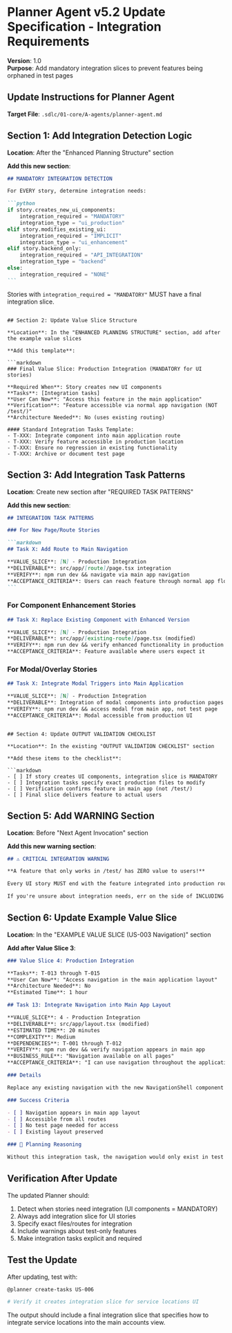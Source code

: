 # Planner Agent v5.2 Update Specification - Integration Requirements

**Version**: 1.0  
**Purpose**: Add mandatory integration slices to prevent features being orphaned in test pages

## Update Instructions for Planner Agent

**Target File**: `.sdlc/01-core/A-agents/planner-agent.md`

## Section 1: Add Integration Detection Logic

**Location**: After the "Enhanced Planning Structure" section

**Add this new section**:

````markdown
## MANDATORY INTEGRATION DETECTION

For EVERY story, determine integration needs:

```python
if story.creates_new_ui_components:
    integration_required = "MANDATORY"
    integration_type = "ui_production"
elif story.modifies_existing_ui:
    integration_required = "IMPLICIT"
    integration_type = "ui_enhancement"
elif story.backend_only:
    integration_required = "API_INTEGRATION"
    integration_type = "backend"
else:
    integration_required = "NONE"
```
````

Stories with `integration_required = "MANDATORY"` MUST have a final integration slice.

````

## Section 2: Update Value Slice Structure

**Location**: In the "ENHANCED PLANNING STRUCTURE" section, add after the example value slices

**Add this template**:

```markdown
### Final Value Slice: Production Integration (MANDATORY for UI stories)

**Required When**: Story creates new UI components
**Tasks**: [Integration tasks]
**User Can Now**: "Access this feature in the main application"
**Verification**: "Feature accessible via normal app navigation (NOT /test/)"
**Architecture Needed**: No (uses existing routing)

#### Standard Integration Tasks Template:
- T-XXX: Integrate component into main application route
- T-XXX: Verify feature accessible in production location
- T-XXX: Ensure no regression in existing functionality
- T-XXX: Archive or document test page
````

## Section 3: Add Integration Task Patterns

**Location**: Create new section after "REQUIRED TASK PATTERNS"

**Add this new section**:

````markdown
## INTEGRATION TASK PATTERNS

### For New Page/Route Stories

```markdown
## Task X: Add Route to Main Navigation

**VALUE_SLICE**: [N] - Production Integration
**DELIVERABLE**: src/app/[route]/page.tsx integration
**VERIFY**: npm run dev && navigate via main app navigation
**ACCEPTANCE_CRITERIA**: Users can reach feature through normal app flow
```
````

### For Component Enhancement Stories

```markdown
## Task X: Replace Existing Component with Enhanced Version

**VALUE_SLICE**: [N] - Production Integration  
**DELIVERABLE**: src/app/[existing-route]/page.tsx (modified)
**VERIFY**: npm run dev && verify enhanced functionality in production location
**ACCEPTANCE_CRITERIA**: Feature available where users expect it
```

### For Modal/Overlay Stories

```markdown
## Task X: Integrate Modal Triggers into Main Application

**VALUE_SLICE**: [N] - Production Integration
**DELIVERABLE**: Integration of modal components into production pages
**VERIFY**: npm run dev && access modal from main app, not test page
**ACCEPTANCE_CRITERIA**: Modal accessible from production UI
```

````

## Section 4: Update OUTPUT VALIDATION CHECKLIST

**Location**: In the existing "OUTPUT VALIDATION CHECKLIST" section

**Add these items to the checklist**:

```markdown
- [ ] If story creates UI components, integration slice is MANDATORY
- [ ] Integration tasks specify exact production files to modify
- [ ] Verification confirms feature in main app (not /test/)
- [ ] Final slice delivers feature to actual users
````

## Section 5: Add WARNING Section

**Location**: Before "Next Agent Invocation" section

**Add this new warning section**:

```markdown
## ⚠️ CRITICAL INTEGRATION WARNING

**A feature that only works in /test/ has ZERO value to users!**

Every UI story MUST end with the feature integrated into production routes. Test pages are development artifacts, not deliverables.

If you're unsure about integration needs, err on the side of INCLUDING integration tasks. It's better to explicitly plan integration than to orphan features in test pages.
```

## Section 6: Update Example Value Slice

**Location**: In the "EXAMPLE VALUE SLICE (US-003 Navigation)" section

**Add after Value Slice 3**:

```markdown
### Value Slice 4: Production Integration

**Tasks**: T-013 through T-015
**User Can Now**: "Access navigation in the main application layout"
**Architecture Needed**: No
**Estimated Time**: 1 hour

## Task 13: Integrate Navigation into Main App Layout

**VALUE_SLICE**: 4 - Production Integration
**DELIVERABLE**: src/app/layout.tsx (modified)
**ESTIMATED TIME**: 20 minutes
**COMPLEXITY**: Medium
**DEPENDENCIES**: T-001 through T-012
**VERIFY**: npm run dev && verify navigation appears in main app
**BUSINESS_RULE**: "Navigation available on all pages"
**ACCEPTANCE_CRITERIA**: "I can use navigation throughout the application"

### Details

Replace any existing navigation with the new NavigationShell component in the main application layout.

### Success Criteria

- [ ] Navigation appears in main app layout
- [ ] Accessible from all routes
- [ ] No test page needed for access
- [ ] Existing layout preserved

### 🧠 Planning Reasoning

Without this integration task, the navigation would only exist in test pages. This task ensures users can actually use the navigation feature.
```

## Verification After Update

The updated Planner should:

1. Detect when stories need integration (UI components = MANDATORY)
2. Always add integration slice for UI stories
3. Specify exact files/routes for integration
4. Include warnings about test-only features
5. Make integration tasks explicit and required

## Test the Update

After updating, test with:

```bash
@planner create-tasks US-006

# Verify it creates integration slice for service locations UI
```

The output should include a final integration slice that specifies how to integrate service locations into the main accounts view.
